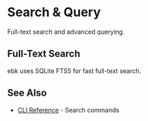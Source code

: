 # Search & Query

Full-text search and advanced querying.

## Full-Text Search
ebk uses SQLite FTS5 for fast full-text search.

## See Also
- [CLI Reference](cli.md) - Search commands
